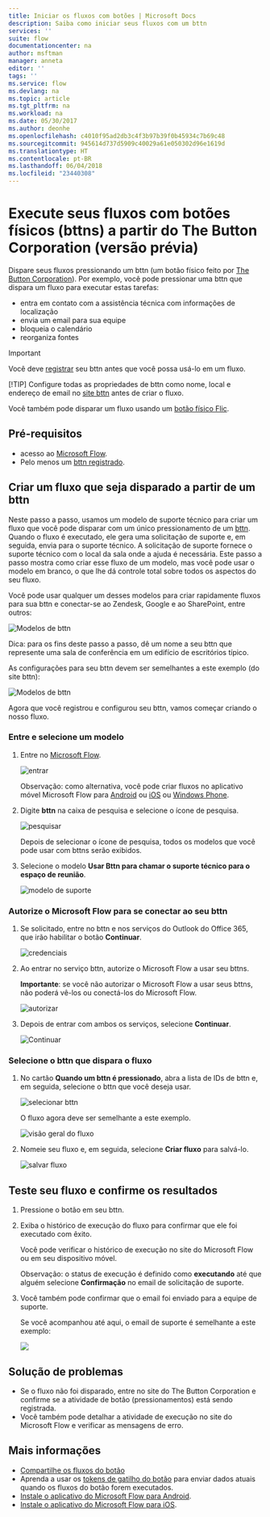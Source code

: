 ```yaml
---
title: Iniciar os fluxos com botões | Microsoft Docs
description: Saiba como iniciar seus fluxos com um bttn
services: ''
suite: flow
documentationcenter: na
author: msftman
manager: anneta
editor: ''
tags: ''
ms.service: flow
ms.devlang: na
ms.topic: article
ms.tgt_pltfrm: na
ms.workload: na
ms.date: 05/30/2017
ms.author: deonhe
ms.openlocfilehash: c4010f95ad2db3c4f3b97b39f0b45934c7b69c48
ms.sourcegitcommit: 945614d737d5909c40029a61e050302d96e1619d
ms.translationtype: HT
ms.contentlocale: pt-BR
ms.lasthandoff: 06/04/2018
ms.locfileid: "23440308"
---
```

# <a name="run-your-flows-with-physical-buttons-bttns-from-the-button-corporation-preview"></a>Execute seus fluxos com botões físicos (bttns) a partir do The Button Corporation (versão prévia)
Dispare seus fluxos pressionando um bttn (um botão físico feito por [The Button Corporation](https://my.bt.tn/)). Por exemplo, você pode pressionar uma bttn que dispara um fluxo para executar estas tarefas:

* entra em contato com a assistência técnica com informações de localização
* envia um email para sua equipe
* bloqueia o calendário
* reorganiza fontes

> [!IMPORTANT]
> Você deve [registrar](https://my.bt.tn/) seu bttn antes que você possa usá-lo em um fluxo.
> 
> [!TIP]
> Configure todas as propriedades de bttn como nome, local e endereço de email no [site bttn](https://my.bt.tn/) antes de criar o fluxo.
> 
> 

Você também pode disparar um fluxo usando um [botão físico Flic](flic-button-flows.md).

## <a name="prerequisites"></a>Pré-requisitos
* acesso ao [Microsoft Flow](https://flow.microsoft.com).
* Pelo menos um [bttn registrado](https://my.bt.tn/).

## <a name="create-a-flow-thats-triggered-from-a-bttn"></a>Criar um fluxo que seja disparado a partir de um bttn
Neste passo a passo, usamos um modelo de suporte técnico para criar um fluxo que você pode disparar com um único pressionamento de um [bttn](https://my.bt.tn/). Quando o fluxo é executado, ele gera uma solicitação de suporte e, em seguida, envia para o suporte técnico. A solicitação de suporte fornece o suporte técnico com o local da sala onde a ajuda é necessária. Este passo a passo mostra como criar esse fluxo de um modelo, mas você pode usar o modelo em branco, o que lhe dá controle total sobre todos os aspectos do seu fluxo.

Você pode usar qualquer um desses modelos para criar rapidamente fluxos para sua bttn e conectar-se ao Zendesk, Google e ao SharePoint, entre outros:

![Modelos de bttn](./media/bttn-button-flows/bttn-templates.png)

Dica: para os fins deste passo a passo, dê um nome a seu bttn que represente uma sala de conferência em um edifício de escritórios típico.

As configurações para seu bttn devem ser semelhantes a este exemplo (do site bttn):

![Modelos de bttn](./media/bttn-button-flows/bttn-config.png)

Agora que você registrou e configurou seu bttn, vamos começar criando o nosso fluxo.

### <a name="sign-in-and-select-a-template"></a>Entre e selecione um modelo
1. Entre no [Microsoft Flow](https://flow.microsoft.com).
   
    ![entrar](./media/bttn-button-flows/sign-into-flow.png)
   
    Observação: como alternativa, você pode criar fluxos no aplicativo móvel Microsoft Flow para [Android](https://aka.ms/flowmobiledocsandroid) ou [iOS](https://aka.ms/flowmobiledocsios) ou [Windows Phone](https://aka.ms/flowmobilewindows).
2. Digite **bttn** na caixa de pesquisa e selecione o ícone de pesquisa.
   
    ![pesquisar](./media/bttn-button-flows/bttn-search-template.png)
   
    Depois de selecionar o ícone de pesquisa, todos os modelos que você pode usar com bttns serão exibidos.
3. Selecione o modelo **Usar Bttn para chamar o suporte técnico para o espaço de reunião**.
   
    ![modelo de suporte](./media/bttn-button-flows/bttn-select-template.png)

### <a name="authorize-microsoft-flow-to-connect-to-your-bttn"></a>Autorize o Microsoft Flow para se conectar ao seu bttn
1. Se solicitado, entre no bttn e nos serviços do Outlook do Office 365, que irão habilitar o botão **Continuar**.
   
    ![credenciais](./media/bttn-button-flows/bttn-provide-credentials.png)
2. Ao entrar no serviço bttn, autorize o Microsoft Flow a usar seu bttns.
   
    **Importante**: se você não autorizar o Microsoft Flow a usar seus bttns, não poderá vê-los ou conectá-los do Microsoft Flow.
   
    ![autorizar](./media/bttn-button-flows/authorize-bttn.png)
3. Depois de entrar com ambos os serviços, selecione **Continuar**.
   
    ![Continuar](./media/bttn-button-flows/continue.png)

### <a name="select-the-bttn-that-triggers-the-flow"></a>Selecione o bttn que dispara o fluxo
1. No cartão **Quando um bttn é pressionado**, abra a lista de IDs de bttn e, em seguida, selecione o bttn que você deseja usar.
   
    ![selecionar bttn](./media/bttn-button-flows/bttn-id.png)
   
    O fluxo agora deve ser semelhante a este exemplo.
   
    ![visão geral do fluxo](./media/bttn-button-flows/bttn-done.png)
2. Nomeie seu fluxo e, em seguida, selecione **Criar fluxo** para salvá-lo.
   
    ![salvar fluxo](./media/bttn-button-flows/save.png)

## <a name="test-your-flow-and-confirm-results"></a>Teste seu fluxo e confirme os resultados
1. Pressione o botão em seu bttn.
2. Exiba o histórico de execução do fluxo para confirmar que ele foi executado com êxito.
   
    Você pode verificar o histórico de execução no site do Microsoft Flow ou em seu dispositivo móvel.
   
    Observação: o status de execução é definido como **executando** até que alguém selecione **Confirmação** no email de solicitação de suporte.
3. Você também pode confirmar que o email foi enviado para a equipe de suporte.
   
    Se você acompanhou até aqui, o email de suporte é semelhante a este exemplo:
   
    ![](./media/bttn-button-flows/support-request-email.png)

## <a name="troubleshooting"></a>Solução de problemas
* Se o fluxo não foi disparado, entre no site do The Button Corporation e confirme se a atividade de botão (pressionamentos) está sendo registrada.
* Você também pode detalhar a atividade de execução no site do Microsoft Flow e verificar as mensagens de erro.

## <a name="more-information"></a>Mais informações
* [Compartilhe os fluxos do botão](share-buttons.md)
* Aprenda a usar os [tokens de gatilho do botão](introduction-to-button-trigger-tokens.md) para enviar dados atuais quando os fluxos do botão forem executados.
* [Instale o aplicativo do Microsoft Flow para Android](https://aka.ms/flowmobiledocsandroid).
* [Instale o aplicativo do Microsoft Flow para iOS](https://aka.ms/flowmobiledocsios).

